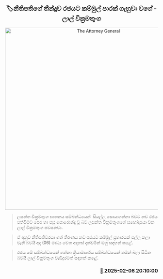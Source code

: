 <p align='center'><b><h2 align='center' title='The Attorney General's decision is like a slap in the face to the government - Lal Wickramatunga'>🏷නීතිපතිගේ තීන්දුව රජයට කම්මුල් පාරක් ගැහුවා වගේ - ලාල් වික්‍රමතුංග</h2></b></p>
<p align='center'><img src='https://helakuru.sgp1.cdn.digitaloceanspaces.com/esana/images/lib/lal-wickramathunga.jpg' width='600' alt='The Attorney General's decision is like a slap in the face to the government - Lal Wickramatunga'></p>

> ලසන්ත වික්‍රමතුංග ඝාතනය සම්බන්ධයෙන්  සියල්ල සොයාගන්නා බවට නව රජය පත්වීමට පෙර හා පසු පොරොන්දු වූ බව ලසන්ත වික්‍රමතුංගගේ සහෝදරයා වන ලාල් වික්‍රමතුංග පවසනවා.

> ඒ අනුව නීතිපතිවරයා ගත් තීරණය නව රජයට කම්මුල් ප්‍රහාරයක් එල්ල කලා වැනි බවයි අද (06) මාධ්‍ය වෙත අදහස් දක්වමින් ඔහු සඳහන් කළේ.

> රජය මේ සම්බන්ධයෙන් ගන්නා ක්‍රියාමාර්ගය සම්බන්ධයෙන් තමන් බලා සිටින බවයි ලාල් වික්‍රමතුංග වැඩිදුරටත් සඳහන් කළේ. 



<h3 align='right'><a href='https://www.helakuru.lk/esana/p/107244/'>📅 2025-02-06 20:10:00</a></h3>

